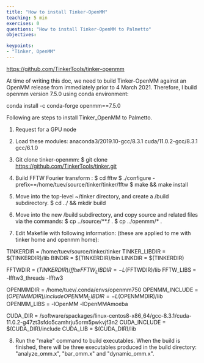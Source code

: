 ```yaml
---
title: "How to install Tinker-OpenMM"
teaching: 5 min
exercises: 0
questions: "How to install Tinker-OpenMM to Palmetto"
objectives:

keypoints:
- "Tinker, OpenMM"
---
```



https://github.com/TinkerTools/tinker-openmm

At time of writing this doc, we need to build Tinker-OpenMM against an OpenMM release from immediately prior to 4 March 2021. Therefore, I build openmm version 7.5.0 using conda environment:

conda install -c conda-forge openmm==7.5.0

Following are steps to install Tinker_OpenMM to Palmetto.
1. Request for a GPU node
2. Load these modules: anaconda3/2019.10-gcc/8.3.1 cuda/11.0.2-gcc/8.3.1 gcc/6.1.0 

3. Git clone tinker-openmm:
$ git clone https://github.com/TinkerTools/tinker.git

4. Build FFTW Fourier transform :
$ cd fftw
$ ./configure -prefix==/home/tuev/source/tinker/tinker/fftw
$ make && make install

5. Move into the top-level ~/tinker directory, and create a /build subdirectory.
$ cd ../ && mkdir build

6. Move into the new /build subdirectory, and copy source and related files via the commands:
$ cp ../source/**.f .
$ cp ../openmm/* .

7. Edit Makefile with following information: (these are applied to me with tinker home and openmm home):

TINKERDIR = /home/tuev/source/tinker/tinker
TINKER_LIBDIR = $(TINKERDIR)/lib
BINDIR = $(TINKERDIR)/bin
LINKDIR = $(TINKERDIR)

FFTWDIR = $(TINKERDIR)/fftw
FFTW_LIBDIR = -L$(FFTWDIR)/lib
FFTW_LIBS = -lfftw3_threads -lfftw3

OPENMMDIR = /home/tuev/.conda/envs/openmm750
OPENMM_INCLUDE = $(OPENMMDIR)/include
OPENMM_LIBDIR = -L$(OPENMMDIR)/lib
OPENMM_LIBS = -lOpenMM -lOpenMMAmoeba

CUDA_DIR = /software/spackages/linux-centos8-x86_64/gcc-8.3.1/cuda-11.0.2-g47zt3sfdo5camhrju5orm5pwkvjf3n2
CUDA_INCLUDE = $(CUDA_DIR)/include
CUDA_LIB = $(CUDA_DIR)/lib


8. Run the "make" command to build executables. When the build is finished, there will be three executables produced in the build directory:
"analyze_omm.x", "bar_omm.x" and "dynamic_omm.x".
